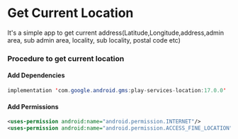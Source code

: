 # Get Current Location

It's a simple app to get current address(Latitude,Longitude,address,admin area, sub admin area, locality, sub locality, postal code etc)

### Procedure to get current location

#### Add Dependencies
```java
implementation 'com.google.android.gms:play-services-location:17.0.0'
```
#### Add Permissions
```xml
<uses-permission android:name="android.permission.INTERNET"/>
<uses-permission android:name="android.permission.ACCESS_FINE_LOCATION"/>
```
